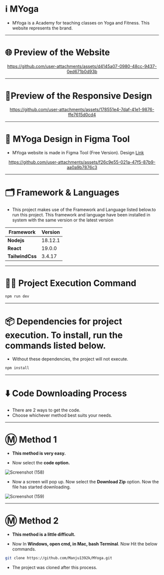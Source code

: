 # ℹ️ MYoga

* MYoga is a Academy for teaching classes on Yoga and Fitness. This website represents the brand.
---

# 🌐 Preview of the Website

<div align='center'>

https://github.com/user-attachments/assets/d4145a07-0980-48cc-9437-0ed671b0d93b

</div>

---

# 📱Preview of the Responsive Design

<div align='center'>

https://github.com/user-attachments/assets/178551e4-7daf-41e1-9876-ffe7615d0cd4

</div>

---

# 🎨 MYoga Design in Figma Tool

* MYoga website is made in Figma Tool (Free Version). Design <a href='https://www.figma.com/design/LcZPi7FA0tIDJlOG0OIFn9/MYoga?node-id=0-1&t=NN820EsRsnEgWqWf-1'> Link </a>

<div align='center'>

https://github.com/user-attachments/assets/f26c9e55-021a-47f5-87b9-aa0a9b7876c3

</div>

---

# 🗂️ Framework & Languages

* This project makes use of the Framework and Language listed below.to run this project. This framework and language have been installed in
system with the same version or the latest version

| Framework  | Version |
| ------------- | ------------- |
| **Nodejs**  | 18.12.1  |
| **React** | 19.0.0 |
| **TailwindCss** | 3.4.17 |

---

# 👨‍💻 Project Execution Command 

```bash 
npm run dev
```

---

# 📦 Dependencies for project execution. To install, run the commands listed below. 

* Without these dependencies, the project will not execute.

```bash
npm install
```

---

# ⬇️ Code Downloading Process

* There are 2 ways to get the code.
* Choose whichever method best suits your needs. 

---

# Ⓜ️ Method 1

* **This method is very easy.**

* Now select the **code option.** 

![Screenshot (158)](https://user-images.githubusercontent.com/66934377/164152919-f2854829-535d-4227-9c2f-031f8051f6ac.png)

* Now a screen will pop up. Now select the **Download Zip** option. Now the file has started downloading.

![Screenshot (159)](https://user-images.githubusercontent.com/66934377/164153128-b64e85a2-e40c-4457-9835-a749ac79acd6.png)

---

# Ⓜ️ Method 2

* **This method is a little difficult.**

* Now In **Windows, open cmd, in Mac, bash Terminal**. Now Hit the below commands.

```bash
git clone https://github.com/Manju1392k/MYoga.git
```

* The project was cloned after this process.
